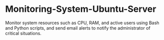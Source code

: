 # Monitoring-System-Ubuntu-Server
Monitor system resources such as CPU, RAM, and active users using Bash and Python scripts, and send email alerts to notify the administrator of critical situations.
